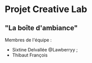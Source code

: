 # Projet Creative Lab
## "La boîte d'ambiance"

Membres de l'équipe : 
* Sixtine Delvallée @Lawberryy ;
* Thibaut François
